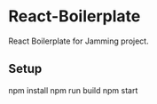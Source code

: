 # React-Boilerplate
React Boilerplate for Jamming project.

## Setup
npm install
npm run build
npm start
